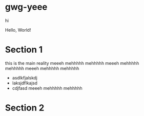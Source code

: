 # gwg-yeee

hi

Hello, World!

# Section 1
this is the main reality
meeeh mehhhhh mehhhhh
meeeh mehhhhh mehhhhh
meeeh mehhhhh mehhhhh

- asdlkfjalskdj
- laksjdflkajsd
- cdjfasd
meeeh mehhhhh mehhhhh

# Section 2
